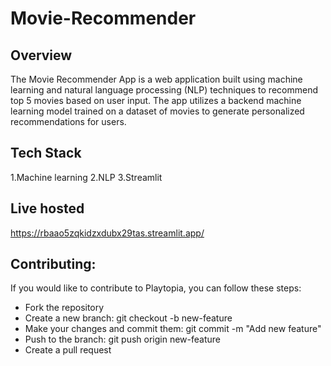 # Movie-Recommender

## Overview
The Movie Recommender App is a web application built using machine learning and natural language processing (NLP) techniques to recommend top 5 movies based on user input. The app utilizes a backend machine learning model trained on a dataset of movies to generate personalized recommendations for users.

## Tech Stack
 1.Machine learning
 2.NLP
 3.Streamlit 

## Live hosted
  https://rbaao5zqkidzxdubx29tas.streamlit.app/

## Contributing: 
  If you would like to contribute to Playtopia, you can follow these steps:

  * Fork the repository
  * Create a new branch: git checkout -b new-feature
  * Make your changes and commit them: git commit -m "Add new feature"
  * Push to the branch: git push origin new-feature
  * Create a pull request



